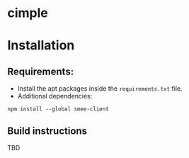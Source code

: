 # cimple

# Installation
## Requirements:
* Install the apt packages inside the `requirements.txt` file.
* Additional dependencies:
```
npm install --global smee-client
```

## Build instructions
TBD